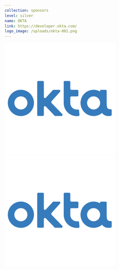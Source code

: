 ```yaml
---
collection: sponsors
level: silver
name: OKTA
link: https://developer.okta.com/
logo_image: /uploads/okta-001.png
---
```



![](/uploads/versions/okta-001-1---x----360-360x---.png)![](/uploads/versions/okta-001---x----360-360x---.png)